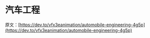 # 汽车工程

原文：[https://dev.to/vfx3eanimation/automobile-engineering-4g5p](https://dev.to/vfx3eanimation/automobile-engineering-4g5p)